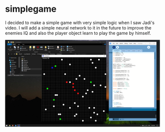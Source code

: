 # simplegame
I decided to make a simple game with very simple logic when I saw Jadi's video. I will add a simple neural network to it in the future to improve the enemies IQ and also the player object learn to play the game by himself.

![simple game screenshot](./src/simplegame.png)